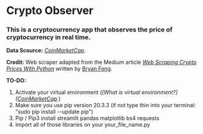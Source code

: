 # Crypto Observer

### This is a cryptocurrency app that observes the price of cryptocurrency in real time.

**Data Scource:** *[CoinMarketCap](http://coinmarketcap.com)*.

**Credit:** Web scraper adapted from the Medium article *[Web Scraping Crypto Prices With Python](https://towardsdatascience.com/web-scraping-crypto-prices-with-python-41072ea5b5bf)* written by [Bryan Feng](https://medium.com/@bryanf).

**TO-DO:**
1. Activate your virtual environment (*[What is virtual environment?] ([CoinMarketCap](http://coinmarketcap.com)*.)
2. Make sure you use pip version 20.3.3 (if not type thin into your terminal: "sudo pip install --update pip")
3. Pip / Pip3 install streamlit pandas matplotlib bs4 requests
4. Import all of those libraries on your your_file_name.py
